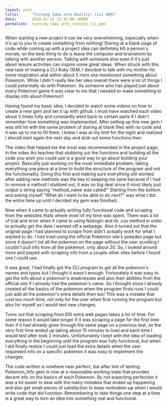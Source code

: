 ```yaml
---
layout: post
title:      "Turning Idea into Reality! (CLI GEM)"
date:       2020-01-13 22:35:00 +0000
permalink:  turning_idea_into_reality_cli_gem
---
```



When starting a new project it can be very overwhelming, especially when it's up to you to create something from nothing! Staring at a blank page of code while coming up with a project idea can definitely kill a person's morale, so the best thing to do is leave the computer and brainstorm by talking with another person. Talking with someone else even if it's just about leisure activities can inspire some great ideas. When struck with this new task of making a CLI Ruby GEM, I decided to talk with my mother for some inspiration and within about 5 mins she mentioned something about Pokemon. While I didn't really like her idea overall there were a lot of things I could potentially do with Pokemon. As someone who has played just about every Pokemon game it was clear to me that I needed to make something to display info about Pokemon!

Having found my basic idea, I decided to watch some videos on how to create a new gem and set it up with github. I must have watched each video about 3 times fully and constantly went back to certain parts if I didn't remember how something was implemented. After setting up this new gem I was still hit with the same problem of staring at blank files with no code and it was up to me to fill them. I knew I was at my limit for the night and realized I should start again the next day and stub out some functions then.

The video that helped me the most was recommended in the project page, in the video Avi teaches that stubbing out the functions and building all the code you wish you could use is a good way to go about building your project. Basically just working on the most immediate problem, taking everything one piece at a time to build the structure of the program and not the functionality. Doing this first and making sure everything still worked after adding new methods was the key to keeping me sane because if I had to remove a method I stubbed out, it was no big deal since it most likely just output a string saying "method_name was called!" Starting from the bottom and asking myself "What do I want to be able to do next?" was what I did the entire time up until I decided my gem was finished.

Now when it came to actually writing fully functional code and scraping from the websites thats where most of my time was spent. There was a lot of trial and error when it came to using Nokogiri and its .css method in order to actually get the data I wanted off a webpage. Also it turned out that the original page I had planned to scrape from didn't actually work for what I wanted to do. I had tried using the official Pokemon site's pokedex page but since it doesn't list all the pokemon on the page without the user scrolling I couldn't pull info from all the pokemon, only about 20. So, I looked around more and played with scraping info from a couple other sites before I found one I could use.

It was great, I had finally got the CLI program to get all the pokemon's names and types but I thought it wasn't enough. Fortunately it was easy to get the info about a pokemon's weaknesses and also their abilities from the official site if I already had the pokemon's name. So I thought since I already created all the basics of the pokemon when the program firsts runs I could just add all the pokemon's extra details then too! This was a mistake that cost too much time, not only for the user when first running the program but also for myself as I would test new changes.

Turns out that scraping from 810 extra web pages takes a lot of time. For some reason it would take longer if it was scraping a page for the first time than if it had already gone through the same page on a previous test, so the very first time ended up taking about 15 minutes to load and each time I would test after took 2 minutes. Unfortunately I kept with the idea of loading everything in the beginning until the program was fully functional, but when I did finally realize I could just load the extra details when the user requested info on a specific pokemon it was easy to implement the changes.

The code written is nowhere near perfect, but after lots of testing Pokemon_Info gem is now at a reasonable working state that provides decent info on the basics of each Pokemon. By not expecting perfection it was a lot easier to deal with the many mistakes that ended up happening and also get small pieces of satisfaction to keep motivation up when I would write code that did function. Remembering to take things one step at a time is a great way to turn an idea into something real and functional.


